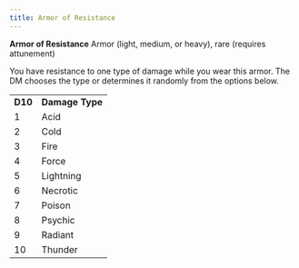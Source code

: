 ```yaml
---
title: Armor of Resistance
---
```

**Armor of Resistance**
Armor (light, medium, or heavy), rare (requires attunement)

You have resistance to one type of damage while you wear this armor. The DM chooses the type or determines it randomly from the options below.

<table><tbody><tr class="odd"><td><strong>D10</strong></td><td><strong>Damage Type</strong></td></tr><tr class="even"><td>1</td><td>Acid</td></tr><tr class="odd"><td>2</td><td>Cold</td></tr><tr class="even"><td>3</td><td>Fire</td></tr><tr class="odd"><td>4</td><td>Force</td></tr><tr class="even"><td>5</td><td>Lightning</td></tr><tr class="odd"><td>6</td><td>Necrotic</td></tr><tr class="even"><td>7</td><td>Poison</td></tr><tr class="odd"><td>8</td><td>Psychic</td></tr><tr class="even"><td>9</td><td>Radiant</td></tr><tr class="odd"><td>10</td><td>Thunder</td></tr></tbody></table>